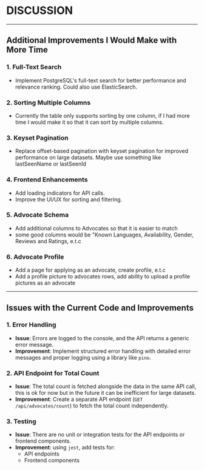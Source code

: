 # DISCUSSION

---

## Additional Improvements I Would Make with More Time

### 1. **Full-Text Search**
   - Implement PostgreSQL's full-text search for better performance and relevance ranking. Could also use ElasticSearch.

### 2. **Sorting Multiple Columns**
   - Currently the table only supports sorting by one column, if I had more time I would make it so that it can sort by multiple columns.

### 3. **Keyset Pagination**
   - Replace offset-based pagination with keyset pagination for improved performance on large datasets. Maybe use something like lastSeenName or lastSeenId

### 4. **Frontend Enhancements**
   - Add loading indicators for API calls.
   - Improve the UI/UX for sorting and filtering.

### 5. **Advocate Schema**
   - Add additional columns to Advocates so that it is easier to match
   - some good columns would be "Known Languages,  Availability, Gender, Reviews and Ratings, e.t.c

### 6. **Advocate Profile**
   - Add a page for applying as an advocate, create profile, e.t.c
   - Add a profile picture to advocates rows, add ability to upload a profile pictures as an advocate

---

## Issues with the Current Code and Improvements

### 1. **Error Handling**
   - **Issue**: Errors are logged to the console, and the API returns a generic error message.
   - **Improvement**: Implement structured error handling with detailed error messages and proper logging using a library like `pino`.

### 2. **API Endpoint for Total Count**
   - **Issue**: The total count is fetched alongside the data in the same API call, this is ok for now but in the future it can be inefficient for large datasets.
   - **Improvement**: Create a separate API endpoint (`GET /api/advocates/count`) to fetch the total count independently.

### 3. **Testing**
   - **Issue**: There are no unit or integration tests for the API endpoints or frontend components.
   - **Improvement**: using `jest`, add tests for:
     - API endpoints 
     - Frontend components 